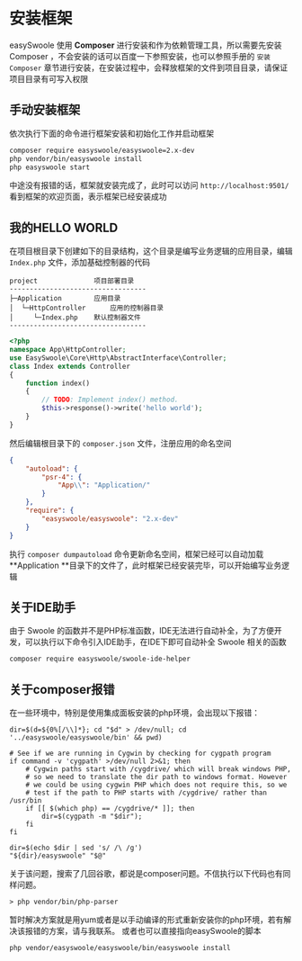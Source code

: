 # 安装框架

easySwoole 使用 **Composer** 进行安装和作为依赖管理工具，所以需要先安装 Composer ，不会安装的话可以百度一下参照安装，也可以参照手册的 `安装Composer` 章节进行安装，在安装过程中，会释放框架的文件到项目目录，请保证项目目录有可写入权限

## 手动安装框架

依次执行下面的命令进行框架安装和初始化工作并启动框架

```bash
composer require easyswoole/easyswoole=2.x-dev
php vendor/bin/easyswoole install
php easyswoole start
```

中途没有报错的话，框架就安装完成了，此时可以访问 `http://localhost:9501/` 看到框架的欢迎页面，表示框架已经安装成功

## 我的HELLO WORLD

在项目根目录下创建如下的目录结构，这个目录是编写业务逻辑的应用目录，编辑 `Index.php` 文件，添加基础控制器的代码

```
project              项目部署目录
----------------------------------
├─Application        应用目录
│  └─HttpController      应用的控制器目录
│     └─Index.php    默认控制器文件
----------------------------------
```

```php
<?php
namespace App\HttpController;
use EasySwoole\Core\Http\AbstractInterface\Controller;
class Index extends Controller
{
    function index()
    {
        // TODO: Implement index() method.
        $this->response()->write('hello world');
    }
}
```

然后编辑根目录下的 `composer.json` 文件，注册应用的命名空间

```json
{
    "autoload": {
        "psr-4": {
            "App\\": "Application/"
        }
    },
    "require": {
        "easyswoole/easyswoole": "2.x-dev"
    }
}

```

执行 `composer dumpautoload` 命令更新命名空间，框架已经可以自动加载 **Application **目录下的文件了，此时框架已经安装完毕，可以开始编写业务逻辑

## 关于IDE助手

由于 Swoole 的函数并不是PHP标准函数，IDE无法进行自动补全，为了方便开发，可以执行以下命令引入IDE助手，在IDE下即可自动补全 Swoole 相关的函数

```bash
composer require easyswoole/swoole-ide-helper
```

## 关于composer报错
在一些环境中，特别是使用集成面板安装的php环境，会出现以下报错：
```
dir=$(d=${0%[/\\]*}; cd "$d" > /dev/null; cd '../easyswoole/easyswoole/bin' && pwd)

# See if we are running in Cygwin by checking for cygpath program
if command -v 'cygpath' >/dev/null 2>&1; then
	# Cygwin paths start with /cygdrive/ which will break windows PHP,
	# so we need to translate the dir path to windows format. However
	# we could be using cygwin PHP which does not require this, so we
	# test if the path to PHP starts with /cygdrive/ rather than /usr/bin
	if [[ $(which php) == /cygdrive/* ]]; then
		dir=$(cygpath -m "$dir");
	fi
fi

dir=$(echo $dir | sed 's/ /\ /g')
"${dir}/easyswoole" "$@"
```
关于该问题，搜索了几回谷歌，都说是composer问题。不信执行以下代码也有同样问题。
```
> php vendor/bin/php-parser
```
暂时解决方案就是用yum或者是以手动编译的形式重新安装你的php环境，若有解决该报错的方案，请与我联系。
或者也可以直接指向easySwoole的脚本
```
php vendor/easyswoole/easyswoole/bin/easyswoole install
```
